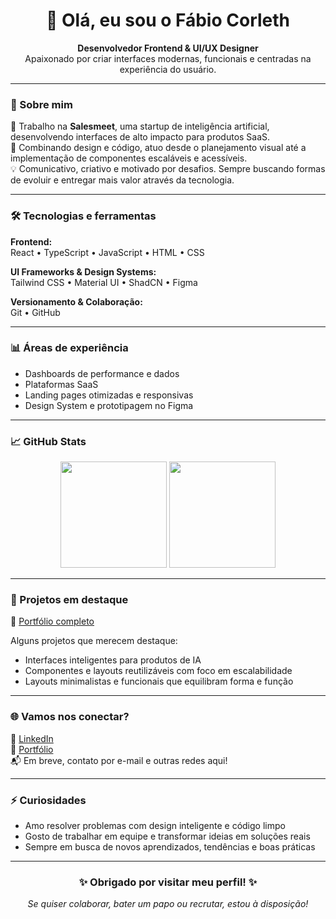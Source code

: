 <h1 align="center">👋 Olá, eu sou o Fábio Corleth</h1>

<p align="center">
  <b>Desenvolvedor Frontend & UI/UX Designer</b><br>
  Apaixonado por criar interfaces modernas, funcionais e centradas na experiência do usuário.
</p>

---

### 🚀 Sobre mim

🎯 Trabalho na <b>Salesmeet</b>, uma startup de inteligência artificial, desenvolvendo interfaces de alto impacto para produtos SaaS.  
🎨 Combinando design e código, atuo desde o planejamento visual até a implementação de componentes escaláveis e acessíveis.  
💡 Comunicativo, criativo e motivado por desafios. Sempre buscando formas de evoluir e entregar mais valor através da tecnologia.

---

### 🛠️ Tecnologias e ferramentas

**Frontend:**  
React • TypeScript • JavaScript • HTML • CSS

**UI Frameworks & Design Systems:**  
Tailwind CSS • Material UI • ShadCN • Figma

**Versionamento & Colaboração:**  
Git • GitHub

---

### 📊 Áreas de experiência

- Dashboards de performance e dados  
- Plataformas SaaS  
- Landing pages otimizadas e responsivas  
- Design System e prototipagem no Figma

---

### 📈 GitHub Stats

<p align="center">
  <img height="170" src="https://github-readme-stats.vercel.app/api?username=FCorleth&show_icons=true&theme=transparent&rank_icon=github&hide=issues&count_private=true" />
  <img height="170" src="https://github-readme-stats.vercel.app/api/top-langs/?username=FCorleth&layout=compact&theme=transparent" />
</p>

---

### 📁 Projetos em destaque

🔗 [Portfólio completo](https://portifolio-theta-sandy-33.vercel.app/)

Alguns projetos que merecem destaque:
- Interfaces inteligentes para produtos de IA  
- Componentes e layouts reutilizáveis com foco em escalabilidade  
- Layouts minimalistas e funcionais que equilibram forma e função

---

### 🌐 Vamos nos conectar?

📎 [LinkedIn](https://www.linkedin.com/in/f%C3%A1bio-corleth-2384b22a6/)  
📁 [Portfólio](https://portifolio-theta-sandy-33.vercel.app/)  
📬 Em breve, contato por e-mail e outras redes aqui!

---

### ⚡ Curiosidades

- Amo resolver problemas com design inteligente e código limpo  
- Gosto de trabalhar em equipe e transformar ideias em soluções reais  
- Sempre em busca de novos aprendizados, tendências e boas práticas

---

<h3 align="center">✨ Obrigado por visitar meu perfil! ✨</h3>
<p align="center">
  <em>Se quiser colaborar, bater um papo ou recrutar, estou à disposição!</em>
</p>
